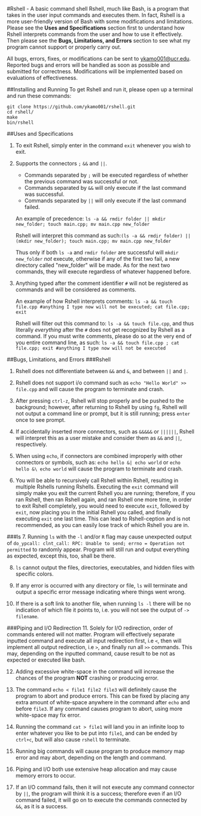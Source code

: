 #Rshell - A basic command shell
Rshell, much like Bash, is a program that takes in the user input commands and executes them.
In fact, Rshell is a more user-friendly version of Bash with some modifications and limitations.
Please see the **Uses and Specifications** section first to understand how Rshell interprets commands
from the user and how to use it effectively. Then please see the **Bugs, Limitations, and Errors** section
to see what my program cannot support or properly carry out.

All bugs, errors, fixes, or modifications can be sent to ykamo001@ucr.edu.
Reported bugs and errors will be handled as soon as possible and submitted for correctness.
Modifications will be implemented based on evaluations of effectiveness.

##Installing and Running
To get Rshell and run it, please open up a terminal and run these commands:
```
git clone https://github.com/ykamo001/rshell.git
cd rshell/
make
bin/rshell
```

##Uses and Specifications
1. To exit Rshell, simply enter in the command `exit` whenever you wish to exit.

2. Supports the connectors `;` `&&` and `||`.
	* Commands separated by `;` will be executed regardless of whether the previous command was successful or not.
	* Commands separated by `&&` will only execute if the last command was successful.
	* Commands separated by `||` will only execute if the last command failed.

	An example of precedence: `ls -a && rmdir folder || mkdir new_folder; touch main.cpp; mv main.cpp new_folder`

	Rshell will interpret this command as such:`(ls -a && rmdir folder) || (mkdir new_folder); touch main.cpp; mv main.cpp new_folder`
	
	Thus only if both `ls -a` and `rmdir folder` are successful will `mkdir new_folder` _not_ execute, otherwise if
	any of the first two fail, a new directory called "new_folder" will be made. As for the next two commands, 
	they will execute regardless of whatever happened before.

3. Anything typed after the comment identifier `#` will not be registered as commands and will be considered as comments.
	
	An example of how Rshell interprets comments: `ls -a && touch file.cpp #anything I type now will not be executed; cat file.cpp; exit`
	
	Rshell will filter out this command to: `ls -a && touch file.cpp`, and thus literally _everything_ after the `#` does not
	get recognized by Rshell as a command. 
	If you must write comments, please do so at the very end of you entire command line, as such:
	`ls -a && touch file.cpp ; cat file.cpp; exit #anything I type now will not be executed`

##Bugs, Limitations, and Errors
###Rshell
1. Rshell does not differentiate between `&&` and `&`, and between `||` and `|`.

2. Rshell  does not support i/o command such as `echo "Hello World" >> file.cpp` and will cause the program to terminate and crash.

3. After pressing `ctrl-z`, Rshell will stop properly and be pushed to the background; however, after returning to Rshell
by using `fg`, Rshell will not output a command line or prompt, but it is still running; press `enter` once to see prompt.

4. If accidentally inserted more connectors, such as `&&&&&` or `||||||`, Rshell will interpret this as a user mistake and consider 
them as `&&` and `||`, respectively.

5. When using `echo`, if connectors are combined improperly with other connectors or symbols, such as: `echo hello &| echo world` or
`echo hello &\ echo world` will cause the program to terminate and crash.

6. You will be able to recursively call Rshell within Rshell, resulting in multiple Rshells running Rshells. Executing the `exit` command
will simply make you exit the current Rshell you are running; therefore, if you ran Rshell, then ran Rshell again, and ran Rshell one more
time, in order to exit Rshell completely, you would need to execute `exit`, followed by `exit`, now placing you in the initial Rshell you
called, and finally executing `exit` one last time. This can lead to Rshell-ception and is not recommended, as you can easily lose track
of which Rshell you are in.

###ls
7. Running `ls` with the `-l` and/or `R` flag may cause unexpected output of 
`do_ypcall: clnt_call: RPC: Unable to send; errno = Operation not permitted` to randomly appear. Program will still run and output
everything as expected, except this, too, shall be there.

8. `ls` cannot output the files, directories, executables, and hidden files with specific colors.

9. If any error is occurred with any directory or file, `ls` will terminate and output a specific error message indicating where things
went wrong.

10. If there is a soft link to another file, when running `ls -l` there will be no indication of which file it points to, i.e. 
you will not see the output of `-> filename`.

###Piping and I/O Redirection
11. Solely for I/O redirection, order of commands entered will not matter. Program will effectively separate inputted command and execute 
all input redirection first, i.e `<`, then will implement all output redirection, i.e `>`, and finally run all `>>` commands. This may,
depending on the inputted command, cause result to be not as expected or executed like bash.

12. Adding excessive white-space in the command will increase the chances of the program **NOT** crashing or producing error.

13. The command `echo < file1 file2 file3` will definitely cause the program to abort and produce errors. This can be fixed by placing any
extra amount of white-space anywhere in the command after `echo` and before `file3`. If any command causes program to abort, using more 
white-space may fix error.

14. Running the command `cat > file1` will land you in an infinite loop to enter whatever you like to be put into `file1`, and can be ended
by `ctrl+c`, but will also cause `rshell` to terminate. 

15. Running big commands will cause program to produce memory map error and may abort, depending on the length and command.

16. Piping and I/O both use extensive heap allocation and may cause memory errors to occur. 

17. If an I/O command fails, then it will not execute any command connector by `||`, the program will think it is a success; therefore
even if an I/O command failed, it will go on to execute the commands connected by `&&`, as it is a success. 
